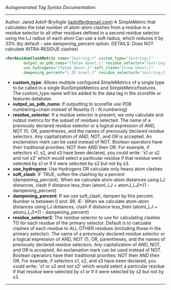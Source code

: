 <!-- THIS IS AN AUTOGENERATED FILE: Don't edit it directly, instead change the schema definition in the code itself. -->

_Autogenerated Tag Syntax Documentation:_

---
Author: Jared Adolf-Bryfogle (jadolfbr@gmail.com)
A SimpleMetric that calculates the total number of atom-atom clashes from a residue in a residue selector
 to all other residues defined in a second residue selector using the LJ radius of each atom 
Can use a soft radius, which reduces it by 33% (by default - see dampening_percent option. 
DETAILS: 
  Does NOT calculate INTRA-RESIDUE clashes!

```xml
<PerResidueClashMetric name="(&string;)" custom_type="(&string;)"
        output_as_pdb_nums="(false &bool;)" residue_selector="(&string;)"
        use_hydrogens="(false &bool;)" soft_clash="(true &bool;)"
        dampening_percent="(.33 &real;)" residue_selector2="(&string;)" />
```

-   **custom_type**: Allows multiple configured SimpleMetrics of a single type to be called in a single RunSimpleMetrics and SimpleMetricFeatures. 
 The custom_type name will be added to the data tag in the scorefile or features database.
-   **output_as_pdb_nums**: If outputting to scorefile use PDB numbering+chain instead of Rosetta (1 - N numbering)
-   **residue_selector**: If a residue selector is present, we only calculate and output metrics for the subset of residues selected. The name of a previously declared residue selector or a logical expression of AND, NOT (!), OR, parentheses, and the names of previously declared residue selectors. Any capitalization of AND, NOT, and OR is accepted. An exclamation mark can be used instead of NOT. Boolean operators have their traditional priorities: NOT then AND then OR. For example, if selectors s1, s2, and s3 have been declared, you could write: 's1 or s2 and not s3' which would select a particular residue if that residue were selected by s1 or if it were selected by s2 but not by s3.
-   **use_hydrogens**: Use Hydrogens OR calculate only heavy atom clashes
-   **soft_clash**: IF TRUE, soften the clashing by a percent (dampening_percent).  When we calculate atom-atom distances using LJ distances, clash if distance less_than (atomI_LJ + atomJ_LJ)*(1 - dampening_percent)
-   **dampening_percent**: If we use soft_clash, dampen by this percent.  Number is between 0 and .99. IE- When we calculate atom-atom distances using LJ distances, clash if distance less_then (atomI_LJ + atomJ_LJ)*(1 - dampening_percent)
-   **residue_selector2**: The residue selector to use for calculating clashes TO for each residue of the primary selector.  Default is to calculate clashes of each residue to ALL OTHER residues (including those in the primary selector). The name of a previously declared residue selector or a logical expression of AND, NOT (!), OR, parentheses, and the names of previously declared residue selectors. Any capitalization of AND, NOT, and OR is accepted. An exclamation mark can be used instead of NOT. Boolean operators have their traditional priorities: NOT then AND then OR. For example, if selectors s1, s2, and s3 have been declared, you could write: 's1 or s2 and not s3' which would select a particular residue if that residue were selected by s1 or if it were selected by s2 but not by s3.

---
